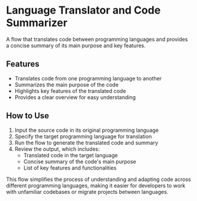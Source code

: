 # Language Translator and Code Summarizer

A flow that translates code between programming languages and provides a concise summary of its main purpose and key features.

## Features

- Translates code from one programming language to another
- Summarizes the main purpose of the code
- Highlights key features of the translated code
- Provides a clear overview for easy understanding

## How to Use

1. Input the source code in its original programming language
2. Specify the target programming language for translation
3. Run the flow to generate the translated code and summary
4. Review the output, which includes:
   - Translated code in the target language
   - Concise summary of the code's main purpose
   - List of key features and functionalities

This flow simplifies the process of understanding and adapting code across different programming languages, making it easier for developers to work with unfamiliar codebases or migrate projects between languages.
